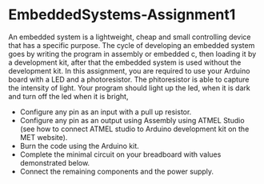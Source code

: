 # EmbeddedSystems-Assignment1

An embedded system is a lightweight, cheap and small controlling device that has a specific purpose. The
cycle of developing an embedded system goes by writing the program in assembly or embedded c, then
loading it by a development kit, after that the embedded system is used without the development kit.
In this assignment, you are required to use your Arduino board with a LED and a photoresistor. The
phitoresistor is able to capture the intensity of light. Your program should light up the led, when it is
dark and turn off the led when it is bright,
- Configure any pin as an input with a pull up resistor.
- Configure any pin as an output using Assembly using ATMEL Studio (see how to connect ATMEL
studio to Arduino development kit on the MET website).
- Burn the code using the Arduino kit.
- Complete the minimal circuit on your breadboard with values demonstrated below.
- Connect the remaining components and the power supply.
